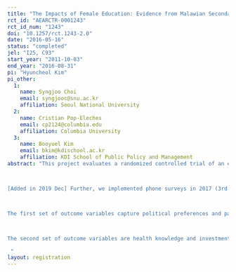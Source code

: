 ```yaml
---
title: "The Impacts of Female Education: Evidence from Malawian Secondary Schools "
rct_id: "AEARCTR-0001243"
rct_id_num: "1243"
doi: "10.1257/rct.1243-2.0"
date: "2016-05-16"
status: "completed"
jel: "I25, C93"
start_year: "2011-10-03"
end_year: "2016-08-31"
pi: "Hyuncheol Kim"
pi_other:
  1:
    name: Syngjoo Choi
    email: syngjooc@snu.ac.kr
    affiliation: Seoul National University
  2:
    name: Cristian Pop-Eleches
    email: cp2124@columbia.edu
    affiliation: Columbia University
  3:
    name: Booyuel Kim
    email: bkim@kdischool.ac.kr
    affiliation: KDI School of Public Policy and Management
abstract: "This project evaluates a randomized controlled trial of an education support program for girls on rationality and preferences. Between October of 2011 and May of 2012 a baseline survey of 7,971 secondary students in school cohorts 9-11 was implemented across 124 classrooms in 33 public secondary schools in Malawi. One intervention arm of the study was targeted towards the 3,997 female students in the sample and randomly provided to a subgroup one-year tuition support and monthly cash stipends. For this study we have selected the 2811 students who were in grade 9 and 10 in 2012 (since those in grade 11 have graduated and are harder to track). This study aims to understand the impact of this education intervention on rationality and preferences in decision making under risk and over time. These outcomes will be measured using experimental methods based on previous work by one of the authors of the study (Choi, Fisman, Gale, and Kariv, AER, 2007; Choi, Kariv, Müller, and Silverman, AER, 2014).

[Added in 2019 Dec] Further, we implemented phone surveys in 2017 (3rd follow-up) and 2019 (4th follow-up). In these surveys, we measure labor market outcomes and post-schooling training, marital status and partner information, sexual relationships, and attitudes toward male circumcision, pregnancy and contraceptive usage (females only). In the 2019 survey, we additionally introduced two types of outcome variables to understand the impacts of secondary school education on 1) political preference and participation, and 2) health knowledge and health investment behaviors.

The first set of outcome variables capture political preferences and participation. We measured preferences at the second follow-up survey including 1) interest in politics, 2) views on various political issues, and 3) views on political systems, democracy, and elections. We also ask questions on participation in politics in the fourth follow-up survey, which was implemented right after the nation-wide protest related to election fraud in mid 2019.

The second set of outcome variables are health knowledge and investment behaviors. We introduce a simple test to measure level of knowledge about malaria. We also provide an opportunity for study participants to pick up a free multi vitamin (which is worth about $10) in designated shops in the city center to measure health investment behavior. 
 "
layout: registration
---
```



